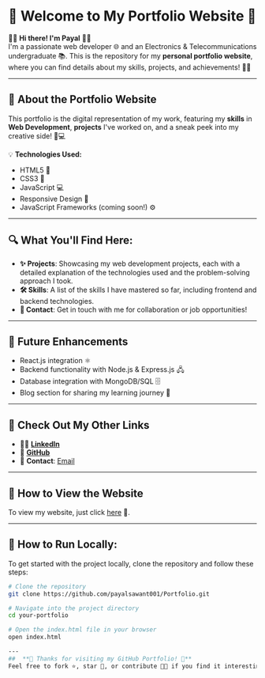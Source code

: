 # 🌟 **Welcome to My Portfolio Website** 🌟

👩‍💻 **Hi there! I'm Payal** 👩‍💻  
I'm a passionate web developer 🌐 and an Electronics & Telecommunications undergraduate 📚. This is the repository for my **personal portfolio website**, where you can find details about my skills, projects, and achievements! 💼✨

---

## 🚀 **About the Portfolio Website**

This portfolio is the digital representation of my work, featuring my **skills** in **Web Development**, **projects** I've worked on, and a sneak peek into my creative side! 🎨💻

💡 **Technologies Used:**
- HTML5 📝
- CSS3 🎨
- JavaScript 💻
- Responsive Design 📱
- JavaScript Frameworks (coming soon!) ⚙️

---

## 🔍 **What You'll Find Here:**

- **✨ Projects**: Showcasing my web development projects, each with a detailed explanation of the technologies used and the problem-solving approach I took. 
- **🛠 Skills**: A list of the skills I have mastered so far, including frontend and backend technologies.  
- **💬 Contact**: Get in touch with me for collaboration or job opportunities!

---

## 🌱 **Future Enhancements**
- React.js integration ⚛️
- Backend functionality with Node.js & Express.js 🖧
- Database integration with MongoDB/SQL 🗄️
- Blog section for sharing my learning journey 📖

---

## 🔗 **Check Out My Other Links**

- 🧑‍💻 **[LinkedIn](https://www.linkedin.com/in/payalsawant001)**    
- 📂 **[GitHub](//github.com/payalsawant001/Portfolio)**  
- 📧 **Contact**: [Email](payal.sawant001@gmail.com)

---

## 🚀 **How to View the Website**

To view my website, just click [here](your-live-website-link) 🔗.

---

## 🔧 **How to Run Locally**:

To get started with the project locally, clone the repository and follow these steps:

```bash
# Clone the repository
git clone https://github.com/payalsawant001/Portfolio.git

# Navigate into the project directory
cd your-portfolio

# Open the index.html file in your browser
open index.html

---
##  **🙏 Thanks for visiting my GitHub Portfolio! 🙏**
Feel free to fork ⭐, star 🌟, or contribute 👩‍💻 if you find it interesting. Looking forward to your feedback and collaboration opportunities! 🚀
